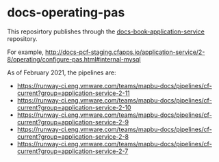 # docs-operating-pas

This reposirtory publishes through the [docs-book-application-service](https://github.com/pivotal-cf/docs-book-application-service/) repository.

For example, http://docs-pcf-staging.cfapps.io/application-service/2-8/operating/configure-pas.html#internal-mysql

As of February 2021, the pipelines are:

+ https://runway-ci.eng.vmware.com/teams/mapbu-docs/pipelines/cf-current?group=application-service-2-11
+ https://runway-ci.eng.vmware.com/teams/mapbu-docs/pipelines/cf-current?group=application-service-2-10
+ https://runway-ci.eng.vmware.com/teams/mapbu-docs/pipelines/cf-current?group=application-service-2-9
+ https://runway-ci.eng.vmware.com/teams/mapbu-docs/pipelines/cf-current?group=application-service-2-8
+ https://runway-ci.eng.vmware.com/teams/mapbu-docs/pipelines/cf-current?group=application-service-2-7
